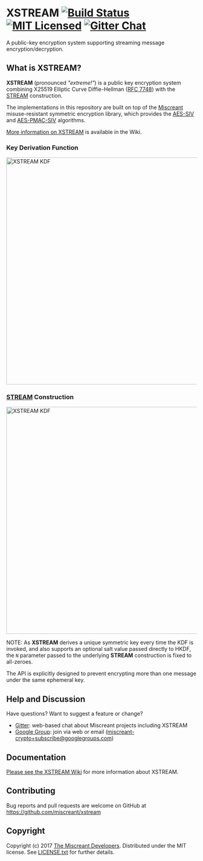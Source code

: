 # XSTREAM [![Build Status][build-image]][build-link] [![MIT Licensed][license-image]][license-link] [![Gitter Chat][gitter-image]][gitter-link]

[build-image]: https://secure.travis-ci.org/miscreant/xstream.svg?branch=master
[build-link]: http://travis-ci.org/miscreant/xstream
[license-image]: https://img.shields.io/badge/license-MIT-blue.svg
[license-link]: https://github.com/miscreant/miscreant/blob/master/LICENSE.txt
[gitter-image]: https://badges.gitter.im/badge.svg
[gitter-link]: https://gitter.im/miscreant/Lobby

A public-key encryption system supporting streaming message encryption/decryption.

## What is XSTREAM?

**XSTREAM** (pronounced *"extreme!"*) is a public key encryption system combining
X25519 Elliptic Curve Diffie-Hellman ([RFC 7748]) with the [STREAM] construction.

The implementations in this repository are built on top of the
[Miscreant] misuse-resistant symmetric encryption library, which provides
the [AES-SIV] and [AES-PMAC-SIV] algorithms.

[More information on XSTREAM](https://github.com/miscreant/xstream/wiki/XSTREAM)
is available in the Wiki.

[RFC 7748]: https://tools.ietf.org/html/rfc7748
[STREAM]: https://github.com/miscreant/miscreant/wiki/STREAM
[Miscreant]: https://github.com/miscreant/miscreant
[AES-SIV]: https://github.com/miscreant/miscreant/wiki/AES-SIV
[AES-PMAC-SIV]: https://github.com/miscreant/miscreant/wiki/AES-PMAC-SIV

### Key Derivation Function

<img alt="XSTREAM KDF" src="https://miscreant.io/images/xstream-kdf.svg" width="600px">

### [STREAM] Construction

<img alt="XSTREAM KDF" src="https://miscreant.io/images/stream.svg" width="600px">

NOTE: As **XSTREAM** derives a unique symmetric key every time the KDF is
invoked, and also supports an optional salt value passed directly to HKDF,
the `N` parameter passed to the underlying **STREAM** construction is fixed to
all-zeroes.

The API is explicitly designed to prevent encrypting more than one message under
the same ephemeral key.

## Help and Discussion

Have questions? Want to suggest a feature or change?

* [Gitter]: web-based chat about Miscreant projects including XSTREAM
* [Google Group]: join via web or email ([miscreant-crypto+subscribe@googlegroups.com])

[Gitter]: https://gitter.im/miscreant/Lobby
[Google Group]: https://groups.google.com/forum/#!forum/miscreant-crypto
[miscreant-crypto+subscribe@googlegroups.com]: mailto:miscreant-crypto+subscribe@googlegroups.com?subject=subscribe

## Documentation

[Please see the XSTREAM Wiki](https://github.com/miscreant/xstream/wiki)
for more information about XSTREAM.

## Contributing

Bug reports and pull requests are welcome on GitHub at https://github.com/miscreant/xstream

## Copyright

Copyright (c) 2017 [The Miscreant Developers][AUTHORS].
Distributed under the MIT license. See [LICENSE.txt] for further details.

[AUTHORS]: https://github.com/miscreant/miscreant/blob/master/AUTHORS.md
[LICENSE.txt]: https://github.com/miscreant/miscreant/blob/master/LICENSE.txt

